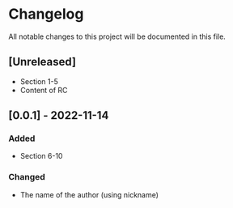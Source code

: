 # Changelog
All notable changes to this project will be documented in this file.
## [Unreleased]
- Section 1-5
- Content of RC 
## [0.0.1] - 2022-11-14
### Added
- Section 6-10
### Changed
- The name of the author (using nickname)

